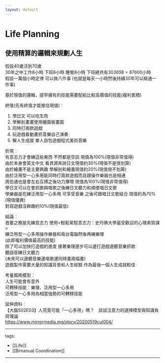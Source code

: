 ```yaml
---
layout: default
---
```


# Life Planning
  
## 使用精算的邏輯來規劃人生  
假設40歲活到70歲  
30年之中工作8小時 下班8小時 睡覺8小時 下班總共有30*365*8 = 87600小時  
假設一萬個小時定律 可以做八件事 (也就是每天一小時然後持續30年可以精通一件事)  
  
基於現值的邏輯，提早擁有的技能需要配給比較高價值的技能(複利累積)  
  
終值(先有終值才能推估現值)︰  
1. 學日文 可以吃生肉  
2. 學解剖畫畫使用繪圖板畫圖  
3. 同時打兩款遊戲  
4. 玩遊戲看動畫抓音樂自己演奏  
5. 解人生成就 單人自包遊戲程式美術音樂  
  
折現︰  
有意志力才會練這些東西 不然都是空談 現值為100%(現值非常值得)  
由於本身會英文中文 看資源來說日文現值約30%(現值不是很划算)  
由於繪畫不是主要興趣 學解剖和繪畫現值約20%(現值很不划算)  
由於泛用型一心多用能同時打兩款遊戲而且跟操作樂器也是相通  
周伯通也是會左右互搏之後功力爆增 現值為100%(現值非常值得)  
學日文可以在會抓歌與唱歌之後練日文聽力和順便唱日文歌  
學樂器是在練泛用型一心多用 可享受音樂 之後可跟唱日文歌結合 現值約為70%(現值優異)  
對寫遊戲沒興趣約10%(現值最低)  
  
結論︰  
首要之務是先練意志力 使用<輕鬆駕馭意志力：史丹佛大學最受歡迎的心理素質課>  
練泛用型一心多用操作樂器和兩台電腦然後再練樂理  
(此即複利價值最高的技能)  
除了可以加快打遊戲的進度 接著樂理進步可以邊打遊戲邊聽音樂抓歌  
聽語音練日文聽力  
(未來可以邊聽音樂邊唱歌邊同時畫兩幅畫)  
遊戲製作需要大量的知識背景和人生經驗 作為最後一個人生成就較佳  
  
考量風險模型︰  
人生可能會有意外  
可轉移技能︰樂理、泛用型一心多用  
泛用型一心多用為相當強勢的可轉移技能  
  
延伸資料︰  
【大腦S02E03】人究竟可能「一心多用」嗎？　談談注意力的選擇模型與知識負荷理論  
https://www.mirrormedia.mg/story/20200519cul004/  
  
---  
tags:  
  - [[Life]]  
  - [[Bimanual Coordination]]  
  
---  
  
  